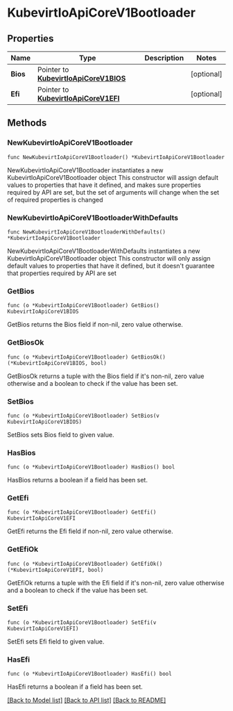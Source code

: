 # KubevirtIoApiCoreV1Bootloader

## Properties

Name | Type | Description | Notes
------------ | ------------- | ------------- | -------------
**Bios** | Pointer to [**KubevirtIoApiCoreV1BIOS**](KubevirtIoApiCoreV1BIOS.md) |  | [optional] 
**Efi** | Pointer to [**KubevirtIoApiCoreV1EFI**](KubevirtIoApiCoreV1EFI.md) |  | [optional] 

## Methods

### NewKubevirtIoApiCoreV1Bootloader

`func NewKubevirtIoApiCoreV1Bootloader() *KubevirtIoApiCoreV1Bootloader`

NewKubevirtIoApiCoreV1Bootloader instantiates a new KubevirtIoApiCoreV1Bootloader object
This constructor will assign default values to properties that have it defined,
and makes sure properties required by API are set, but the set of arguments
will change when the set of required properties is changed

### NewKubevirtIoApiCoreV1BootloaderWithDefaults

`func NewKubevirtIoApiCoreV1BootloaderWithDefaults() *KubevirtIoApiCoreV1Bootloader`

NewKubevirtIoApiCoreV1BootloaderWithDefaults instantiates a new KubevirtIoApiCoreV1Bootloader object
This constructor will only assign default values to properties that have it defined,
but it doesn't guarantee that properties required by API are set

### GetBios

`func (o *KubevirtIoApiCoreV1Bootloader) GetBios() KubevirtIoApiCoreV1BIOS`

GetBios returns the Bios field if non-nil, zero value otherwise.

### GetBiosOk

`func (o *KubevirtIoApiCoreV1Bootloader) GetBiosOk() (*KubevirtIoApiCoreV1BIOS, bool)`

GetBiosOk returns a tuple with the Bios field if it's non-nil, zero value otherwise
and a boolean to check if the value has been set.

### SetBios

`func (o *KubevirtIoApiCoreV1Bootloader) SetBios(v KubevirtIoApiCoreV1BIOS)`

SetBios sets Bios field to given value.

### HasBios

`func (o *KubevirtIoApiCoreV1Bootloader) HasBios() bool`

HasBios returns a boolean if a field has been set.

### GetEfi

`func (o *KubevirtIoApiCoreV1Bootloader) GetEfi() KubevirtIoApiCoreV1EFI`

GetEfi returns the Efi field if non-nil, zero value otherwise.

### GetEfiOk

`func (o *KubevirtIoApiCoreV1Bootloader) GetEfiOk() (*KubevirtIoApiCoreV1EFI, bool)`

GetEfiOk returns a tuple with the Efi field if it's non-nil, zero value otherwise
and a boolean to check if the value has been set.

### SetEfi

`func (o *KubevirtIoApiCoreV1Bootloader) SetEfi(v KubevirtIoApiCoreV1EFI)`

SetEfi sets Efi field to given value.

### HasEfi

`func (o *KubevirtIoApiCoreV1Bootloader) HasEfi() bool`

HasEfi returns a boolean if a field has been set.


[[Back to Model list]](../README.md#documentation-for-models) [[Back to API list]](../README.md#documentation-for-api-endpoints) [[Back to README]](../README.md)


